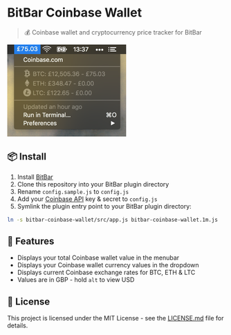 # BitBar Coinbase Wallet
> 💰 Coinbase wallet and cryptocurrency price tracker for BitBar

<img src="screenshot.png" width="275">

## 📦 Install

1. Install [BitBar](https://github.com/matryer/bitbar)
2. Clone this repository into your BitBar plugin directory
3. Rename `config.sample.js` to `config.js`
4. Add your [Coinbase API](https://www.coinbase.com/settings/api) key & secret to `config.js`
5. Symlink the plugin entry point to your BitBar plugin directory:

```sh
ln -s bitbar-coinbase-wallet/src/app.js bitbar-coinbase-wallet.1m.js
```

## 🚀 Features

- Displays your total Coinbase wallet value in the menubar
- Displays your Coinbase wallet currency values in the dropdown
- Displays current Coinbase exchange rates for BTC, ETH & LTC
- Values are in GBP - hold `alt` to view USD


## 📄 License

This project is licensed under the MIT License - see the [LICENSE.md](LICENSE.md) file for details.
